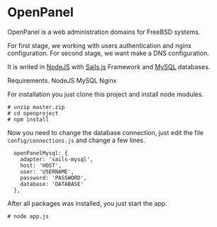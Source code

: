 # OpenPanel

OpenPanel is a web administration domains for FreeBSD systems.

For first stage, we working with users authentication and nginx configuration.
For second stage, we want make a DNS configuration. 

It is writed in [NodeJS](http://www.nodejs.org) with [Sails.js](http://www.sailsjs.org) Framework and [MySQL](http://www.mysql.com) databases.

Requirements.
NodeJS
MySQL
Nginx

For installation you just clone this project and install node modules.
```
# unzip master.zip
# cd openproject
# npm install
```
Now you need to change the database connection, just edit the file `config/connections.js` and change a few lines.
```
  openPanelMysql: {
    adapter: 'sails-mysql',
    host: 'HOST',
    user: 'USERNAME',
    password: 'PASSWORD',
    database: 'DATABASE'
  },
```

After all packages was installed, you just start the app.
```
# node app.js
```